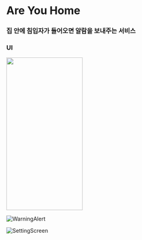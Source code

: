 # Are You Home

### 집 안에 침입자가 들어오면 알람을 보내주는 서비스 

###  UI

<img src="[이미지주소.png](https://github.com/wkdghdwns199/are-you-home/assets/35947667/8294781c-d55a-4c84-857d-fefeda637b5e)" width="200" height="400"/>


![WarningAlert](https://github.com/wkdghdwns199/are-you-home/assets/35947667/4ab09acb-5472-4d9e-903e-55fa93e4ac00)


![SettingScreen](https://github.com/wkdghdwns199/are-you-home/assets/35947667/e5ba6830-26f8-41f1-8d27-d02b3341b8f9)

